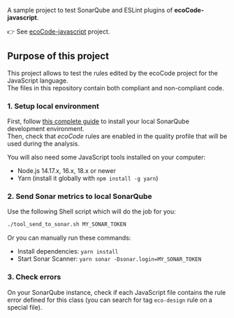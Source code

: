 A sample project to test SonarQube and ESLint plugins of **ecoCode-javascript**.

👉 See [ecoCode-javascript](https://github.com/green-code-initiative/ecoCode-javascript) project.

## Purpose of this project

This project allows to test the rules edited by the ecoCode project for the JavaScript language.\
The files in this repository contain both compliant and non-compliant code.

### 1. Setup local environment

First, follow [this complete guide](https://github.com/green-code-initiative/ecoCode-common/blob/main/doc/INSTALL.md#howto-install-sonarqube-dev-environment) to install your local SonarQube development environment. \
Then, check that _ecoCode_ rules are enabled in the quality profile that will be used during the analysis.

You will also need some JavaScript tools installed on your computer:

- Node.js 14.17.x, 16.x, 18.x or newer
- Yarn (install it globally with `npm install -g yarn`)

### 2. Send Sonar metrics to local SonarQube

Use the following Shell script which will do the job for you:

```sh
./tool_send_to_sonar.sh MY_SONAR_TOKEN
```

Or you can manually run these commands:

- Install dependencies: `yarn install`
- Start Sonar Scanner: `yarn sonar -Dsonar.login=MY_SONAR_TOKEN`

### 3. Check errors

On your SonarQube instance, check if each JavaScript file contains the rule error defined for this class (you can search for tag `eco-design` rule on a special file).
